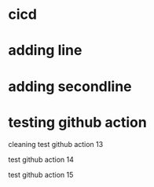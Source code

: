 # cicd
# adding line
# adding secondline
# testing github action

cleaning
test github action 13

test github action 14

test github action 15
